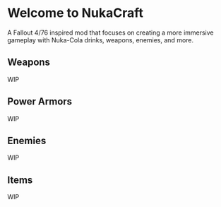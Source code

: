 # Welcome to NukaCraft
A Fallout 4/76 inspired mod that focuses on creating a more immersive gameplay with Nuka-Cola drinks, weapons, enemies, and more.

## Weapons
WIP

## Power Armors
WIP

## Enemies
WIP

## Items
WIP
